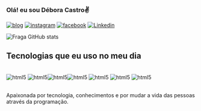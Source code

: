 ### Olá! eu sou Débora Castro✌️

[![blog](https://img.shields.io/website?label=sujeitoProgramador.com&style=for-the-badge&url=https://sujeitoprogramador.com/)](=https://sujeitoprogramador.com/)
[![instagram](https://img.shields.io/badge/Instagram-E4405F?style=for-thebadge&logo=instagram&logoColor=white)](https://www.instagram.com/decastrous/) 
[![facebook](https://img.shields.io/badge/Facebook-1877F2?style=for-the-badge&logo=facebook&logoColor=white)](=https://www.facebook.com/profile.php?id=100033140179063)
[![Linkedin](https://img.shields.io/badge/LinkedIn-0077B5?style=for-the-badge&logo=linkedin&logoColor=white)](=https://www.linkedin.com/in/d%C3%A9bora-castro-b5263656)

![Fraga GitHub stats](https://github-readme-stats.vercel.app/api?username=anuraghazra&show_icons=true&theme=dracula)

## Tecnologias que eu uso no meu dia

<div style="display":inline_block></br>
<img align="center" alt="html5" src="https://img.shields.io/badge/HTML5-E34F26?style=for-the-badge&logo=html5&logoColor=white"/>
<img align="center" alt="html5" src="https://img.shields.io/badge/Node.js-43853D?style=for-the-badge&logo=node.js&logoColor=white"/><img align="center" alt="html5" src="https://img.shields.io/badge/MySQL-00000F?style=for-the-badge&logo=mysql&logoColor=white"/><img align="center" alt="html5" src="https://img.shields.io/badge/PostgreSQL-316192?style=for-the-badge&logo=postgresql&logoColor=white"/>
<img align="center" alt="html5" src="https://img.shields.io/badge/Java-ED8B00?style=for-the-badge&logo=openjdk&logoColor=white"/>
<img align="center" alt="html5" src="https://img.shields.io/badge/Bootstrap-563D7C?style=for-the-badge&logo=bootstrap&logoColor=white"/>
<img align="center" alt="html5" src="https://img.shields.io/badge/CSS3-1572B6?style=for-the-badge&logo=css3&logoColor=white"/>
</div><br>

Apaixonada por tecnologia, conhecimentos e por mudar a vida das pessoas através da programação.
